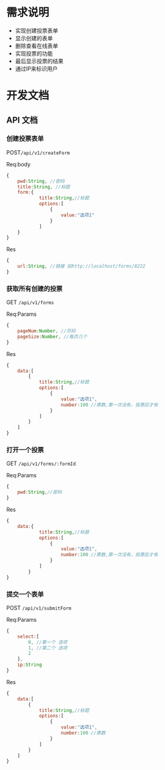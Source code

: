 
# 需求说明

- 实现创建投票表单
- 显示创建的表单
- 删除查看在线表单
- 实现投票的功能
- 最后显示投票的结果
- 通过IP来标识用户

# 开发文档

## API 文档

### 创建投票表单

POST`/api/v1/createForm`

Req:body

```js
{
    pwd:String, //密码
    title:String, //标题
    form:{
            title:String,//标题
            options:[
                {
                    value:"选项1"
                }
            ]
    }
}
```

Res

```js
{
    url:String, //链接 如http://localhost/forms/8222
}
```

### 获取所有创建的投票

GET `/api/v1/forms`

Req:Params

```js
{
    pageNum:Number, //页码
    pageSize:Number, //每页几个
}
```

Res

```js
{
    data:[
        {
            title:String,//标题
            options:[
                {
                    value:"选项1",
                    number:100 //票数,第一次没有，投票后才有
                }
            ]
        }
    ]
}
```



### 打开一个投票

GET `/api/v1/forms/:formId`

Req:Params

```js
{
    pwd:String,//密码
}
```

Res

```js
{
    data:{
            title:String,//标题
            options:[
                {
                    value:"选项1",
                    number:100 //票数,第一次没有，投票后才有
                }
            ]
        }
}
```



### 提交一个表单

POST `/api/v1/submitForm`

Req:Params

```js
{
    select:[
        0, //第一个 选项
        1, //第二个 选项
        2
    ],
    ip:String
}
```

Res

```js
{
    data:[
        {
            title:String,//标题
            options:[
                {
                    value:"选项1",
                    number:100 //票数
                }
            ]
        }
    ]
}
```



